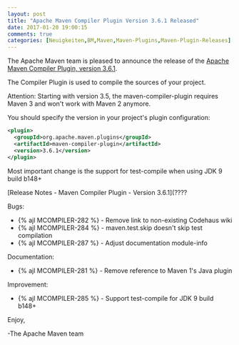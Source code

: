 ```yaml
---
layout: post
title: "Apache Maven Compiler Plugin Version 3.6.1 Released"
date: 2017-01-20 19:00:15
comments: true
categories: [Neuigkeiten,BM,Maven,Maven-Plugins,Maven-Plugin-Releases]
---
```

The Apache Maven team is pleased to announce the release of the 
[Apache Maven Compiler Plugin, version 3.6.1](http://maven.apache.org/plugins/maven-compiler-plugin/).

The Compiler Plugin is used to compile the sources of your project. 

Attention: Starting with version 3.5, the maven-compiler-plugin requires
Maven 3 and won't work with Maven 2 anymore.


You should specify the version in your project's plugin configuration:

``` xml
<plugin>
  <groupId>org.apache.maven.plugins</groupId>
  <artifactId>maven-compiler-plugin</artifactId>
  <version>3.6.1</version>
</plugin>
```

Most important change is the support for test-compile when using JDK 9 build b148+

<!-- more -->

[Release Notes - Maven Compiler Plugin - Version 3.6.1](????

Bugs:

 * {% ajl MCOMPILER-282 %} - Remove link to non-existing Codehaus wiki
 * {% ajl MCOMPILER-284 %} - maven.test.skip doesn't skip test compilation
 * {% ajl MCOMPILER-287 %} - Adjust documentation module-info

Documentation:

 * {% ajl MCOMPILER-281 %} - Remove reference to Maven 1's Java plugin

Improvement:

 * {% ajl MCOMPILER-285 %} - Support test-compile for JDK 9 build b148+

Enjoy,

-The Apache Maven team
